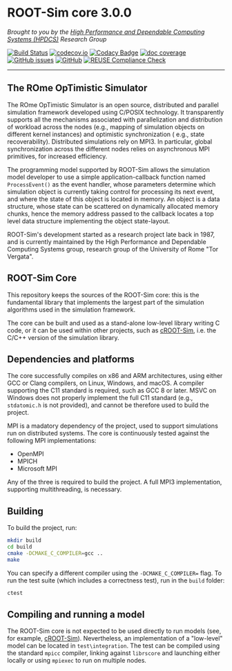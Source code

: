 # ROOT-Sim core 3.0.0

*Brought to you by the [High Performance and Dependable Computing Systems (HPDCS)](https://hpdcs.github.io/)
Research Group*

[![Build Status](https://github.com/ROOT-Sim/core/workflows/ROOT-Sim%20core%20CI/badge.svg)](https://github.com/ROOT-Sim/core/actions)
[![codecov.io](https://codecov.io/gh/ROOT-Sim/branch/master/graphs/badge.svg)](https://codecov.io/gh/ROOT-Sim/core)
[![Codacy Badge](https://app.codacy.com/project/badge/Grade/7519f016f3d942b9b12c6ed03ae4ecf8)](https://www.codacy.com/gh/ROOT-Sim/core/dashboard?utm_source=github.com&amp;utm_medium=referral&amp;utm_content=ROOT-Sim/core&amp;utm_campaign=Badge_Grade)
[![doc coverage](https://img.shields.io/endpoint?url=https%3A%2F%2Froot-sim.github.io%2Fcore%2Fdocs%2Fcoverage%2Fmaster.json)](https://root-sim.github.io/core/docs/)
[![GitHub issues](https://img.shields.io/github/issues/ROOT-Sim/core)](https://github.com/ROOT-Sim/core/issues)
[![GitHub](https://img.shields.io/github/license/ROOT-Sim/core)](https://github.com/ROOT-Sim/core/blob/master/LICENSES/GPL-3.0-only.txt)
[![REUSE Compliance Check](https://github.com/ROOT-Sim/core/actions/workflows/reuse_check.yml/badge.svg)](https://github.com/ROOT-Sim/core/actions/workflows/reuse_check.yml)

----------------------------------------------------------------------------------------

## The ROme OpTimistic Simulator

The ROme OpTimistic Simulator is an open source, distributed and parallel simulation framework developed using C/POSIX
technology. It transparently supports all the mechanisms associated with parallelization and distribution of workload
across the nodes (e.g., mapping of simulation objects on different kernel instances) and optimistic synchronization (
e.g., state recoverability). Distributed simulations rely on MPI3. In particular, global synchronization across the
different nodes relies on asynchronous MPI primitives, for increased efficiency.

The programming model supported by ROOT-Sim allows the simulation model developer to use a simple application-callback
function named `ProcessEvent()` as the event handler, whose parameters determine which simulation object is currently
taking control for processing its next event, and where the state of this object is located in memory. An object is a
data structure, whose state can be scattered on dynamically allocated memory chunks, hence the memory address passed to
the callback locates a top level data structure implementing the object state-layout.

ROOT-Sim's development started as a research project late back in 1987, and is currently maintained by the High
Performance and Dependable Computing Systems group, research group of the University of Rome "Tor Vergata".

## ROOT-Sim Core

This repository keeps the sources of the ROOT-Sim core: this is the fundamental library that implements the largest
part of the simulation algorithms used in the simulation framework.

The core can be built and used as a stand-alone low-level library writing C code, or it can be used within other
projects, such as [cROOT-Sim](https://gihub.com/ROOT-Sim/cROOT-Sim), i.e. the C/C++ version of the simulation library.

## Dependencies and platforms

The core successfully compiles on x86 and ARM architectures, using either GCC or Clang compilers, on Linux, Windows,
and macOS.
A compiler supporting the C11 standard is required, such as GCC 8 or later. MSVC on Windows does not properly implement
the full C11 standard (e.g., `stdatomic.h` is not provided), and cannot be therefore used to build the project.

MPI is a madatory dependency of the project, used to support simulations run on distributed systems.
The core is continuously tested against the following MPI implementations:
*   OpenMPI
*   MPICH
*   Microsoft MPI

Any of the three is required to build the project. A full MPI3 implementation, supporting multithreading, is necessary.

## Building

To build the project, run:

```bash
mkdir build
cd build
cmake -DCMAKE_C_COMPILER=gcc ..
make
```

You can specify a different compiler using the `-DCMAKE_C_COMPILER=` flag.
To run the test suite (which includes a correctness test), run in the `build` folder:

```bash
ctest
```

## Compiling and running a model

The ROOT-Sim core is not expected to be used directly to run models (see, for example,
[cROOT-Sim](https://gihub.com/ROOT-Sim/cROOT-Sim)). Nevertheless, an implementation of a "low-level" model
can be located in `test\integration`.
The test can be compiled using the standard `mpicc` compiler, linking against `librscore` and launching either
locally or using `mpiexec` to run on multiple nodes.

